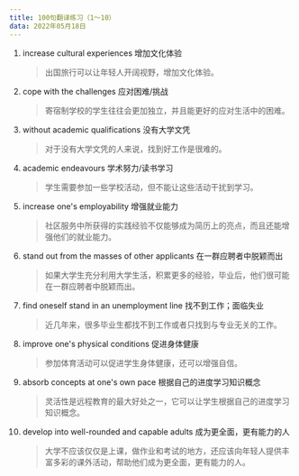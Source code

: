 ```yaml
---
title: 100句翻译练习（1～10）
data: 2022年05月18日
---
```


1. increase cultural experiences 增加文化体验

	> 出国旅行可以让年轻人开阔视野，增加文化体验。

2. cope with the challenges 应对困难/挑战

	> 寄宿制学校的学生往往会更加独立，并且能更好的应对生活中的困难。


3. without academic qualifications 没有大学文凭

	> 对于没有大学文凭的人来说，找到好工作是很难的。


4. academic endeavours 学术努力/读书学习

	> 学生需要参加一些学校活动，但不能让这些活动干扰到学习。


5. increase one's employability 增强就业能力

	> 社区服务中所获得的实践经验不仅能够成为简历上的亮点，而且还能增强他们的就业能力。


6. stand out from the masses of other applicants 在一群应聘者中脱颖而出

	> 如果大学生充分利用大学生活，积累更多的经验，毕业后，他们很可能在一群应聘者中脱颖而出。
	

7. find oneself stand in an unemployment line 找不到工作；面临失业

	> 近几年来，很多毕业生都找不到工作或者只找到与专业无关的工作。


8. improve one's physical conditions 促进身体健康

	> 参加体育活动可以促进学生身体健康，还可以增强自信。


9. absorb concepts at one's own pace 根据自己的进度学习知识概念

	> 灵活性是远程教育的最大好处之一，它可以让学生根据自己的进度学习知识概念。


10. develop into well-rounded and capable adults 成为更全面，更有能力的人

	> 大学不应该仅仅是上课，做作业和考试的地方，还应该向年轻人提供丰富多彩的课外活动，帮助他们成为更全面，更有能力的人。

